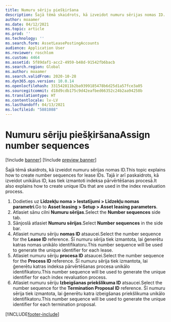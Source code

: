```yaml
---
title: Numuru sēriju piešķiršana
description: Šajā tēmā skaidrots, kā izveidot numuru sērijas nomas ID. Tajā ir arī paskaidrots, kā izveidot unikālus ID, kas tiek izmantoti indeksa pārvērtēšanas procesā.
author: moaamer
ms.date: 04/12/2021
ms.topic: article
ms.prod: ''
ms.technology: ''
ms.search.form: AssetLeasePostingAccounts
audience: Application User
ms.reviewer: roschlom
ms.custom: 4464
ms.assetid: 5f89daf1-acc2-4959-b48d-91542fb6bacb
ms.search.region: Global
ms.author: moaamer
ms.search.validFrom: 2020-10-28
ms.dyn365.ops.version: 10.0.14
ms.openlocfilehash: 331542811b2ba9399185478b6d25d1a57fce3a05
ms.sourcegitcommit: d18d9cdb175c9d42eafbed66352c24b2aa94258b
ms.translationtype: HT
ms.contentlocale: lv-LV
ms.lasthandoff: 04/13/2021
ms.locfileid: "5881088"
---
```

# <a name="assign-number-sequences"></a><span data-ttu-id="9d981-104">Numuru sēriju piešķiršana</span><span class="sxs-lookup"><span data-stu-id="9d981-104">Assign number sequences</span></span>

[!include [banner](../includes/banner.md)]
[!include [preview banner](../includes/preview-banner.md)]

<span data-ttu-id="9d981-105">Šajā tēmā skaidrots, kā izveidot numuru sērijas nomas ID.</span><span class="sxs-lookup"><span data-stu-id="9d981-105">This topic explains how to create number sequences for lease IDs.</span></span> <span data-ttu-id="9d981-106">Tajā ir arī paskaidrots, kā izveidot unikālus ID, kas tiek izmantoti indeksa pārvērtēšanas procesā.</span><span class="sxs-lookup"><span data-stu-id="9d981-106">It also explains how to create unique IDs that are used in the index revaluation process.</span></span>

1. <span data-ttu-id="9d981-107">Dodieties uz **Līdzekļu noma \> Iestatījumi \> Līdzekļu nomas parametri**.</span><span class="sxs-lookup"><span data-stu-id="9d981-107">Go to **Asset leasing \> Setup \> Asset leasing parameters**.</span></span>
2. <span data-ttu-id="9d981-108">Atlasiet sānu cilni **Numuru sērijas**.</span><span class="sxs-lookup"><span data-stu-id="9d981-108">Select the **Number sequences** side tab.</span></span>
3. <span data-ttu-id="9d981-109">Sānjoslā atlasiet **Numuru sērijas**.</span><span class="sxs-lookup"><span data-stu-id="9d981-109">Select **Number sequences** in the side bar.</span></span>
4. <span data-ttu-id="9d981-110">Atlasiet numuru sēriju **nomas ID** atsaucei.</span><span class="sxs-lookup"><span data-stu-id="9d981-110">Select the number sequence for the **Lease ID** reference.</span></span> <span data-ttu-id="9d981-111">Šī numuru sērija tiek izmantota, lai ģenerētu katras nomas unikālo identifikatoru.</span><span class="sxs-lookup"><span data-stu-id="9d981-111">This number sequence will be used to generate the unique identifier for each lease.</span></span>
5. <span data-ttu-id="9d981-112">Atlasiet numuru sēriju **procesa ID** atsaucei.</span><span class="sxs-lookup"><span data-stu-id="9d981-112">Select the number sequence for the **Process ID** reference.</span></span> <span data-ttu-id="9d981-113">Šī numuru sērija tiek izmantota, lai ģenerētu katras indeksa pārvērtēšanas procesa unikālo identifikatoru.</span><span class="sxs-lookup"><span data-stu-id="9d981-113">This number sequence will be used to generate the unique identifier for each index revaluation process.</span></span>
6. <span data-ttu-id="9d981-114">Atlasiet numuru sēriju **Izbeigšanas priekšlikuma ID** atsaucei.</span><span class="sxs-lookup"><span data-stu-id="9d981-114">Select the number sequence for the **Termination Proposal ID** reference.</span></span> <span data-ttu-id="9d981-115">Šī numuru sērija tiek izmantota, lai ģenerētu katra izbeigšanas priekšlikuma unikālo identifikatoru.</span><span class="sxs-lookup"><span data-stu-id="9d981-115">This number sequence will be used to generate the unique identifier for each termination proposal.</span></span>


[!INCLUDE[footer-include](../../includes/footer-banner.md)]
